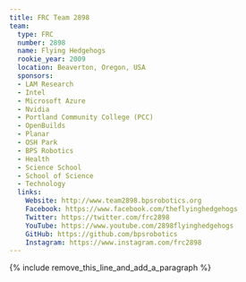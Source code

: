 ```yaml
---
title: FRC Team 2898
team:
  type: FRC
  number: 2898
  name: Flying Hedgehogs
  rookie_year: 2009
  location: Beaverton, Oregon, USA
  sponsors:
  - LAM Research
  - Intel
  - Microsoft Azure
  - Nvidia
  - Portland Community College (PCC)
  - OpenBuilds
  - Planar
  - OSH Park
  - BPS Robotics
  - Health
  - Science School
  - School of Science
  - Technology
  links:
    Website: http://www.team2898.bpsrobotics.org
    Facebook: https://www.facebook.com/theflyinghedgehogs
    Twitter: https://twitter.com/frc2898
    YouTube: https://www.youtube.com/2898flyinghedgehogs
    GitHub: https://github.com/bpsrobotics
    Instagram: https://www.instagram.com/frc2898
---
```


{% include remove_this_line_and_add_a_paragraph %}
